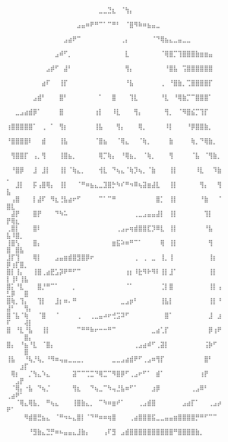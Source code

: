 ⠀⠀⠀⠀⠀⠀⠀⠀⠀⠀⠀⠀⠀⠀⠀⠀⠀⠀⠀⠀⠀⣀⣀⣙⣆⠀⠈⢳⡄⠀⠀⠀⠀⠀⠀⠀⠀⠀⠀⠀⠀⠀⠀⠀⠀⠀⠀⠀⠀⠀⠀⠀⠀⠀⠀
⠀⠀⠀⠀⠀⠀⠀⠀⠀⠀⠀⠀⠀⠀⠀⠀⣠⣤⠶⠟⠛⠉⠁⠉⠛⠃⠀⠈⣿⠻⠷⠶⣦⣤⣀⠀⠀⠀⠀⠀⠀⠀⠀⠀⠀⠀⠀⠀⠀⠀⠀⠀⠀⠀⠀
⠀⠀⠀⠀⠀⠀⠀⠀⠀⠀⠀⠀⠀⣠⣴⠟⠉⠀⠀⠀⠀⠀⠀⠀⠀⠀⢀⡄⠀⠀⠀⠀⠀⠈⠙⢿⣦⣄⣀⣤⣀⣀⠀⠀⠀⠀⠀⠀⠀⠀⠀⠀⠀⠀⠀
⠀⠀⠀⠀⠀⠀⠀⠀⠀⠀⠀⣠⠾⠋⡀⠀⠀⠀⠀⠀⠀⠀⠀⠀⠀⠀⠀⣇⠀⠀⠀⠀⠀⠀⠀⠈⢿⣿⡉⢹⣿⣿⣿⣷⣶⣶⣤⠀⠀⠀⠀⠀⠀⠀⠀
⠀⠀⠀⠀⠀⠀⠀⠀⠀⣠⡾⠋⠀⣼⠃⠀⠀⠀⠀⠀⠀⠀⠀⠀⠀⠀⠀⢻⡄⠀⠀⠀⠀⠀⠀⠀⠘⣿⣧⠀⢩⣿⣿⣿⣿⣿⣿⠀⠀⠀⠀⠀⠀⠀⠀
⠀⠀⠀⠀⠀⠀⠀⠀⣴⠏⠀⠀⢸⡏⠀⠀⠀⠀⠀⠀⠀⠀⠀⠀⠀⠀⠀⠘⣧⠀⠀⠀⠀⠀⠀⢀⠀⠘⣿⣷⡀⢉⣿⣿⣿⣿⡏⠀⠀⠀⠀⠀⠀⠀⠀
⠀⠀⠀⠀⠀⠀⣠⣾⠃⠀⠀⠀⣿⠃⠀⠀⠀⠀⠀⠀⠀⠁⠀⠀⣿⠀⠀⠀⢹⣇⠀⠀⠀⠀⠀⠘⣇⠀⠘⢿⣷⡉⠉⣿⣿⣿⠁⠀⠀⠀⠀⠀⠀⠀⠀
⠀⠀⣀⣠⣴⣾⡿⠁⠀⠀⠀⠀⣿⠀⠀⠀⠀⠀⠀⠀⢰⡇⠀⠀⠸⣇⠀⠀⠀⢻⡄⠀⠀⠀⠀⠀⢻⡀⠀⠈⠻⣿⣮⡉⢹⡏⠀⠀⠀⠀⠀⠀⠀⠀⠀
⢰⣿⣿⣿⣿⣿⠁⠀⢀⠀⠁⠀⢻⡆⠀⠀⠀⠀⠀⠀⢸⣧⠀⠀⠀⢻⡄⠀⠀⠀⢿⡀⠀⠀⠀⠀⠸⡇⠀⠀⠀⠘⡿⣿⣿⣷⡀⠀⠀⠀⠀⠀⠀⠀⠀
⠘⣿⣿⣿⣿⠇⠀⠀⣾⠀⠀⠀⢸⣧⠀⠀⠀⠀⠀⠀⠈⣿⣦⠀⠀⠈⢿⣄⠀⠀⠈⢷⡀⠀⠀⠀⠀⣷⠀⠀⠀⠀⢷⡀⠙⢿⣷⡀⠀⠀⠀⠀⠀⠀⠀
⠀⢻⣿⣿⡏⠀⢠⡀⢻⠀⠀⠀⢸⣿⣦⡀⠀⠀⠀⠀⠀⢿⡉⢷⡄⠀⠘⢿⣦⡀⠀⠈⢷⡀⠀⠀⠀⢻⠀⠀⠀⠀⠈⣧⠀⠈⢻⣷⡀⠀⠀⠀⠀⠀⠀
⠀⠘⣿⡿⠀⠀⣸⠀⣸⡇⠀⠀⢸⡇⠈⢷⣄⡀⠀⠀⠀⢺⣇⠀⠙⢦⣄⠈⢷⡹⢦⡀⠈⣷⠀⠀⠀⢸⡇⠀⠀⠀⠀⠸⣇⠀⠀⠹⣷⡀⠀⠀⠀⠀⠀
⠀⠀⣸⡇⠀⠀⡯⢠⣿⢿⡄⠀⢸⡇⠀⠀⠈⠛⠶⣦⣄⣀⣹⣿⡓⠳⠎⠛⠲⠿⢦⣽⣶⣼⣇⠀⠀⢸⡇⠀⠀⠀⠀⠀⢻⡄⠀⠀⢻⣧⠀⠀⠀⠀⠀
⠀⢠⣿⠀⠀⠀⡇⣼⠏⠀⠻⣆⢘⣧⣴⠖⠋⠀⠀⠀⠀⠉⠁⠉⠛⠀⠀⠀⠀⠀⠀⠀⠀⠀⣿⡁⠀⢸⡇⠀⠀⠀⠀⠀⠘⣷⠀⠀⠈⣿⣇⠀⠀⠀⠀
⠀⣼⡟⠀⠀⠀⣿⡟⠀⠀⠀⠙⠳⠥⠀⠀⠀⠀⠀⠀⠀⠀⠀⠀⠀⠀⠀⠀⠀⢀⣀⣠⣤⣤⣼⡇⠀⢸⡇⠀⠀⠀⠀⠀⠀⢹⡇⠀⠀⡟⢿⣆⠀⠀⠀
⢀⣿⡇⠀⠀⠀⣿⠇⠀⠀⠀⠀⠀⠀⠀⠀⠀⠀⠀⠀⠀⠀⠀⠀⠀⢀⣠⡤⢶⣾⣿⣿⣏⡹⠿⣇⠀⢸⡇⠀⠀⠀⠀⠀⠀⠘⣧⠀⠀⣧⠸⣿⡀⠀⠀
⢸⣿⢣⠀⠀⠀⣿⡄⠀⠀⠀⠀⠀⠀⠀⠀⠀⠀⠀⠀⠀⠀⠀⠀⣶⣯⠵⠶⠛⠉⠁⠀⠀⠀⠀⢿⠀⢸⡇⠀⠀⠀⠀⠀⠀⠀⢻⠀⠀⣿⠀⣿⣧⠀⠀
⣸⡏⢹⠀⠀⠀⢿⡇⠀⠀⠀⣠⣤⣶⣾⣿⣻⣿⡿⠖⠀⠀⠀⠀⠀⠀⠀⠀⠀⢀⠀⢀⠀⣀⠀⢸⡀⢸⠀⠀⠀⠀⠀⠀⠀⠀⢸⡆⠀⡿⢰⡏⣿⡀⠀
⣿⡇⢸⡄⠀⠀⢸⣿⢀⣴⣟⣡⡽⠟⠛⠋⠉⠀⠀⠀⠀⠀⠀⠀⠀⠀⠀⢰⡆⠸⣗⠻⠗⠻⠇⢸⡇⣸⠁⠀⠀⠀⠀⠀⠀⠀⢸⡇⠀⡇⢸⠇⢸⣧⠀
⣿⡅⠘⣇⠀⠀⠀⣿⡘⠛⠉⠁⠀⠀⠀⡀⠀⠀⠀⠀⠀⠀⠀⠀⠀⠀⠀⠈⠁⠀⠀⠀⠀⠀⠀⢈⡇⣿⠀⠀⠀⠀⠀⠀⠀⠀⢸⡇⢠⣃⡿⠀⠀⣿⠀
⣿⢷⡀⢹⡄⠀⠀⢹⡇⠀⠀⣸⡆⠶⠄⠛⠀⠀⠀⠀⠀⠀⠀⠀⠀⠀⣀⣠⡶⠃⠀⠀⠀⠀⠀⢸⣧⡇⠀⠀⠀⠀⠀⠀⠀⠀⢸⡇⠘⣼⠃⠀⠀⢻⡄
⣿⠈⣧⠈⢷⠀⠀⠈⣿⠀⠀⠈⠀⠀⠀⠀⢀⠀⠀⢀⣀⣤⠴⠖⢚⣩⠽⠋⠀⠀⠀⠀⠀⠀⠀⠀⣿⠁⠀⠀⠀⠀⠀⠀⠀⠀⣸⠀⣰⠏⠀⠀⠀⢼⡇
⣿⠀⠘⣇⠘⣧⠀⠀⢸⡇⠀⠀⠀⠀⠀⠀⠉⠛⠛⠷⠖⠒⠒⠛⠉⠀⠀⠀⠀⠀⠀⠀⠀⣀⣴⢁⡏⠀⠀⠀⠀⠀⠀⠀⠀⠀⡿⢰⠟⠀⠀⠀⠀⣿⡄
⣿⡄⠀⠘⣦⠘⣇⠀⠈⣿⡄⠀⠀⠀⠀⠀⠀⠀⠀⠀⠀⠀⠀⠀⠀⠀⠀⠀⠀⢀⣠⣴⠾⠋⢀⣽⡇⠀⠀⠀⠀⠀⠀⠀⠀⢨⡷⠋⠀⠀⠀⠀⠀⣿⠀
⢸⣧⠀⠀⠘⢧⡘⢧⡀⠘⠻⠶⢤⣤⣀⣀⣀⡀⠀⠀⠀⠀⠀⠀⣀⣀⣠⣴⣾⠟⠋⢀⣠⠶⢻⡏⠀⠀⠀⠀⠀⠀⠀⠀⠀⣿⠃⠀⠀⠀⠀⠀⣰⡏⠀
⠀⢿⡆⠀⠀⡈⢳⣄⠱⣄⠀⠀⠀⠀⠀⣽⠉⠉⢉⣉⠙⢿⣉⠉⠻⣿⡿⠋⢀⣠⠖⠋⠁⠀⣾⠁⠀⠀⠀⠀⠀⠀⠀⠀⢰⡟⠀⠀⠀⠀⠀⣠⡟⠀⠀
⠀⠈⢿⡄⠐⣧⠀⠙⢦⡈⠀⠀⠀⠀⠀⢻⣆⠀⠀⠙⢦⣀⠉⠳⢤⣘⣧⠶⠋⠁⠀⠀⠀⣰⡿⠀⠀⠀⠀⠀⠀⠀⢀⣠⠿⠃⠀⠀⠀⢀⣴⠟⠁⠀⠀
⠀⠀⠈⢿⣄⢿⣧⡀⠀⠛⢦⣄⠀⠀⠀⢸⣿⣷⣄⡀⠀⠉⠳⠶⣶⠞⠁⠀⠀⠀⢀⣠⣾⣿⠀⠀⠀⠀⠀⠀⣠⣴⡏⠁⠀⠀⢀⣠⡴⠟⠁⠀⠀⠀⠀
⠀⠀⠀⠀⠻⣾⣿⣛⣦⣄⠀⠈⠛⠲⠦⣄⣿⡇⠈⠙⠛⠶⠶⢶⣿⠀⠀⠀⢀⣴⣿⣿⣿⣯⣀⣀⣤⣤⣶⣿⣿⣿⣿⡛⠛⠋⠉⠉⠀⠀⠀⠀⠀⠀⠀
⠀⠀⠀⠀⠀⠘⣻⣷⣄⣙⡛⠶⠦⣤⣤⣄⣸⣷⡄⠀⠀⠀⢠⠏⣻⠀⣠⣾⣿⣿⣿⣿⣿⣿⣿⣿⣿⣿⠛⣿⣿⣿⣿⣷⡀⠀⠀⠀⠀⠀⠀⠀⠀⠀⠀



